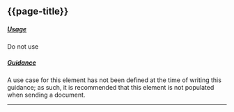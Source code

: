 ## {{page-title}}

<h5><ins>Usage</ins></h5>

<span class="mro-circle avoid" title="Do not use"></span> Do not use

<h5><ins>Guidance</ins></h5>

A use case for this element has not been defined at the time of writing this guidance; as such, it is recommended that this element is not populated when sending a document.

---